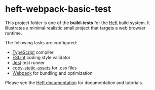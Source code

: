 # heft-webpack-basic-test

This project folder is one of the **build-tests** for the [Heft](https://www.npmjs.com/package/@rushstack/heft)
build system.  It illustrates a minimal realistic small project that targets a web browser runtime.

The following tasks are configured:
- [TypeScript](https://rushstack.io/pages/heft_tasks/typescript/) compiler
- [ESLint](https://rushstack.io/pages/heft_tasks/eslint/) coding style validator
- [Jest](https://rushstack.io/pages/heft_tasks/jest/) test runner
- [copy-static-assets](https://rushstack.io/pages/heft_tasks/copy-static-assets/) for .css files
- [Webpack](https://rushstack.io/pages/heft_tasks/webpack/) for bundling and optimization

Please see the [Heft documentation](http://localhost:4000/pages/heft/overview/) for documentation and tutorials.

